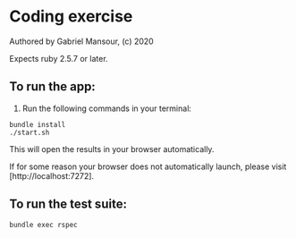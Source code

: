 # Coding exercise

Authored by Gabriel Mansour, (c) 2020

Expects ruby 2.5.7 or later.

## To run the app:

1. Run the following commands in your terminal:

```
bundle install
./start.sh
```

This will open the results in your browser automatically.

If for some reason your browser does not automatically launch, please visit [http://localhost:7272].

## To run the test suite:

```
bundle exec rspec
```

